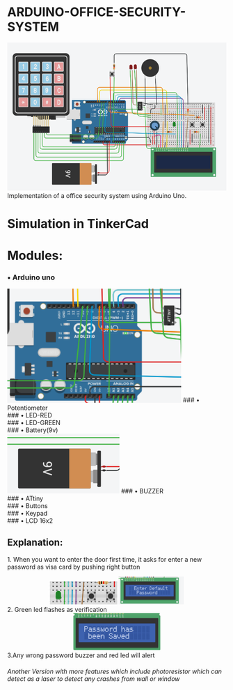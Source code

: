 # ARDUINO-OFFICE-SECURITY-SYSTEM
<img src="../images/overallSys.png" width="700"><br>
Implementation of a office security system using Arduino Uno.

# Simulation in TinkerCad
# Modules:
### • Arduino uno <br>
<img src="../images/arduino&attiny.png" width="400">
### • Potentiometer <br>
### • LED-RED <br>
### • LED-GREEN <br>
### • Battery(9v) <br>
<img src="../images/battery.png">
### • BUZZER <br>
### • ATtiny <br>
### • Buttons <br>
### • Keypad <br>
### • LCD 16x2 <br>

## Explanation:

<p>  1. When you want to enter the door first time, it asks for enter a new password as visa card by pushing right button<p>
<center>
<img src="../images/openSys.png"> <img src="../images/defaultPw.png" width="150"> <br></center>
2. Green led  flashes as verification<br>
 <center><img src="../images/done.png" width="200"></center>
3.Any wrong password buzzer and red led will alert<br>






###### Another Version with more features which include photoresistor which can detect as a laser to detect any crashes from wall or window
 


 



